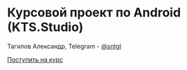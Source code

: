 # Курсовой проект по Android (KTS.Studio)

Тагилов Александр, Telegram - [@sntgl](https://t.me/sntgl)

[Поступить на курс](https://metaclass.kts.studio/android)
